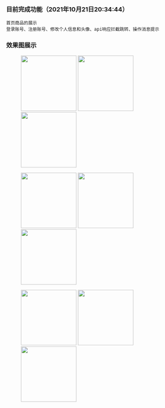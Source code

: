 ### 目前完成功能（2021年10月21日20:34:44）
```
首页商品的展示
登录账号、注册账号、修改个人信息和头像、api响应拦截跳转、操作消息提示
```
### 效果图展示
<figure class="third">
    <img src="https://i.loli.net/2021/10/13/AdO2qXW3zNScnvC.png" width="150">
    <img src="https://i.loli.net/2021/10/13/Z4AOMGmEuRI51n9.png" width="150">
	<img src="https://i.loli.net/2021/10/13/P5LxNCOAztv8mjU.png" width="150">
</figure>
<figure class="third">
    <img src="https://i.loli.net/2021/10/13/CJ9eMmjtHcVlw8x.png" width="150">
	<img src="https://i.loli.net/2021/10/13/yoHUkAPN91LcRb8.png" width="150">
	<img src="https://i.loli.net/2021/10/13/9nxwXadhYkO4qA3.png" width="150">
</figure>
<figure class="third">
    <img src="https://obohe.com/i/2021/10/21/xmhhwc.png" width="150">
	<img src="https://obohe.com/i/2021/10/21/xmhra1.png" width="150">
   <img src="https://obohe.com/i/2021/10/21/xmoqfb.png" width="150">
</figure>
